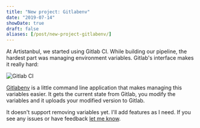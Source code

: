 ```yaml
---
title: "New project: Gitlabenv"
date: "2019-07-14"
showDate: true
draft: false
aliases: [/post/new-project-gitlabenv/]
---
```


At Artistanbul, we started using Gitlab CI. While building our pipeline, the
hardest part was managing environment variables. Gitlab's interface makes it really hard:

![Gitlab CI](/images/gitlabci.png)

[Gitlabenv](https://github.com/egegunes/gitlabenv) is a little command line application that makes managing this
variables easier. It gets the current state from Gitlab, you modify the
variables and it uploads your modified version to Gitlab.

It doesn't support removing variables yet. I'll add features as I need. If you
see any issues or have feedback [let me
know](https://github.com/egegunes/gitlabenv/issues).
